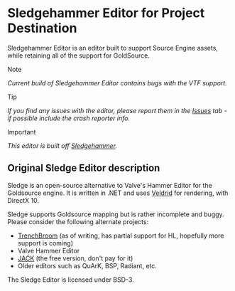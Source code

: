 # Sledgehammer Editor for Project Destination
Sledgehammer Editor is an editor built to support Source Engine assets, while retaining all of the support for GoldSource.

> [!NOTE]
> _Current build of Sledgehammer Editor contains bugs with the VTF support._

> [!TIP]
> _If you find any issues with the editor, please report them in the [Issues](https://github.com/PROJECT-DESTINATION/sledgehammer/issues) tab - if possible include the crash reporter info._

> [!IMPORTANT]
> _This editor is built off [Sledgehammer](https://github.com/PROJECT-DESTINATION/sledgehammer)._

## Original Sledge Editor description
Sledge is an open-source alternative to Valve's Hammer Editor for the Goldsource engine.
It is written in .NET and uses [Veldrid][2] for rendering, with DirectX 10.

Sledge supports Goldsource mapping but is rather incomplete and buggy. Please consider the following alternate projects:

- [TrenchBroom](https://github.com/kduske/TrenchBroom) (as of writing, has partial support for HL, hopefully more support is coming)
- Valve Hammer Editor
- [JACK](http://jack.hlfx.ru/en/download.html) (the free version, don't pay for it)
- Older editors such as QuArK, BSP, Radiant, etc.

The Sledge Editor is licensed under BSD-3.

[1]: http://sledge-editor.com/
[2]: https://github.com/mellinoe/veldrid/
